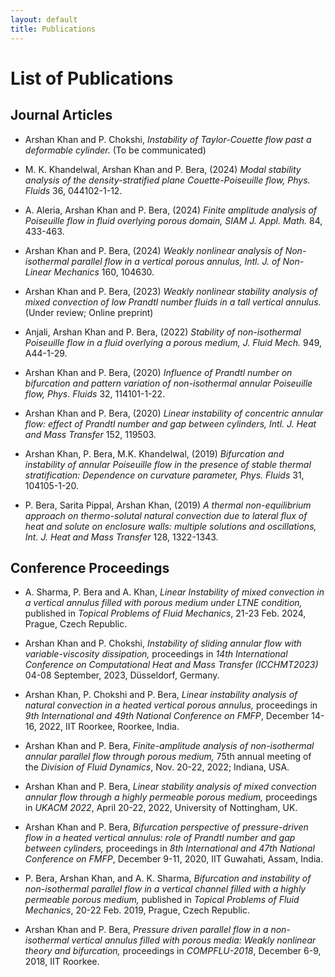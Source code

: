 ```yaml
---
layout: default
title: Publications
---
```


# List of Publications

## Journal Articles

- Arshan Khan and P. Chokshi, *Instability of Taylor-Couette flow past a deformable cylinder.* (To be communicated)

- M. K. Khandelwal, Arshan Khan and P. Bera, (2024) *Modal stability analysis of the density-stratified plane Couette-Poiseuille flow,* *Phys. Fluids* 36, 044102-1-12.

- A. Aleria, Arshan Khan and P. Bera, (2024) *Finite amplitude analysis of Poiseuille flow in fluid overlying porous domain,* *SIAM J. Appl. Math.* 84, 433-463.

- Arshan Khan and P. Bera, (2024) *Weakly nonlinear analysis of Non-isothermal parallel flow in a vertical porous annulus,* *Intl. J. of Non-Linear Mechanics* 160, 104630.

- Arshan Khan and P. Bera, (2023) *Weakly nonlinear stability analysis of mixed convection of low Prandtl number fluids in a tall vertical annulus.* (Under review; Online preprint)

- Anjali, Arshan Khan and P. Bera, (2022) *Stability of non-isothermal Poiseuille flow in a fluid overlying a porous medium,* *J. Fluid Mech.* 949, A44-1-29.

- Arshan Khan and P. Bera, (2020) *Influence of Prandtl number on bifurcation and pattern variation of non-isothermal annular Poiseuille flow,* *Phys. Fluids* 32, 114101-1-22.

- Arshan Khan and P. Bera, (2020) *Linear instability of concentric annular flow: effect of Prandtl number and gap between cylinders,* *Intl. J. Heat and Mass Transfer* 152, 119503.

- Arshan Khan, P. Bera, M.K. Khandelwal, (2019) *Bifurcation and instability of annular Poiseuille flow in the presence of stable thermal stratification: Dependence on curvature parameter,* *Phys. Fluids* 31, 104105-1-20.

- P. Bera, Sarita Pippal, Arshan Khan, (2019) *A thermal non-equilibrium approach on thermo-solutal natural convection due to lateral flux of heat and solute on enclosure walls: multiple solutions and oscillations,* *Int. J. Heat and Mass Transfer* 128, 1322-1343.

## Conference Proceedings

- A. Sharma, P. Bera and A. Khan, *Linear Instability of mixed convection in a vertical annulus filled with porous medium under LTNE condition,* published in *Topical Problems of Fluid Mechanics*, 21-23 Feb. 2024, Prague, Czech Republic.

- Arshan Khan and P. Chokshi, *Instability of sliding annular flow with variable-viscosity dissipation,* proceedings in *14th International Conference on Computational Heat and Mass Transfer (ICCHMT2023)* 04-08 September, 2023, Düsseldorf, Germany.

- Arshan Khan, P. Chokshi and P. Bera, *Linear instability analysis of natural convection in a heated vertical porous annulus,* proceedings in *9th International and 49th National Conference on FMFP*, December 14-16, 2022, IIT Roorkee, Roorkee, India.

- Arshan Khan and P. Bera, *Finite-amplitude analysis of non-isothermal annular parallel flow through porous medium,* 75th annual meeting of the *Division of Fluid Dynamics*, Nov. 20-22, 2022; Indiana, USA.

- Arshan Khan and P. Bera, *Linear stability analysis of mixed convection annular flow through a highly permeable porous medium,* proceedings in *UKACM 2022*, April 20-22, 2022, University of Nottingham, UK.

- Arshan Khan and P. Bera, *Bifurcation perspective of pressure-driven flow in a heated vertical annulus: role of Prandtl number and gap between cylinders,* proceedings in *8th International and 47th National Conference on FMFP*, December 9-11, 2020, IIT Guwahati, Assam, India.

- P. Bera, Arshan Khan, and A. K. Sharma, *Bifurcation and instability of non-isothermal parallel flow in a vertical channel filled with a highly permeable porous medium,* published in *Topical Problems of Fluid Mechanics*, 20-22 Feb. 2019, Prague, Czech Republic.

- Arshan Khan and P. Bera, *Pressure driven parallel flow in a non-isothermal vertical annulus filled with porous media: Weakly nonlinear theory and bifurcation,* proceedings in *COMPFLU-2018*, December 6-9, 2018, IIT Roorkee.
